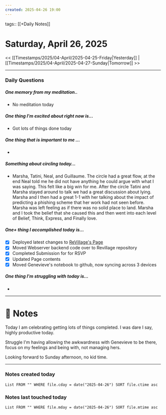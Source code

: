 ```yaml
---
created: 2025-04-26 19:00
---
```

tags:: [[+Daily Notes]]

# Saturday, April 26, 2025

<< [[Timestamps/2025/04-April/2025-04-25-Friday|Yesterday]] | [[Timestamps/2025/04-April/2025-04-27-Sunday|Tomorrow]] >>

---
### Daily Questions
#####  One memory from my meditation..  
- No meditation today

#####  One thing I'm excited about right now is...
- Got lots of things done today
##### One thing that is important to me ...
- 
##### Something about circling today...  
- Marsha, Tatini, Neal, and Guillaume. The circle had a great flow, at the end Neal told me he did not have anything he could argue with what I was saying. This felt like a big win for me. After the circle Tatini and Marsha stayed around to talk we had a great discussion about lying. Marsha and I then had a great 1-1 with her talking about the impact of predicting a phishing scheme that her work had not seen before. Marsha was left feeling as if there was no solid place to land. Marsha and I took the belief that she caused this and then went into each level of Belief, Think, Express, and Finally love.
##### One+ thing I accomplished today is...
- [x] Deployed latest changes to [ReVillage's Page](https://revillagesociety.org)
- [x] Moved Webserver backend code over to Revillage repository
- [x] Completed Submission for for RSVP
- [x] Updated Page contents
- [x] Moved Genevieve's notebook to github, now syncing across 3 devices

##### One thing I'm struggling with today is...
- 

---
# 📝 Notes
Today I am celebrating getting lots of things completed. I was dare I say, highly productive today.

Struggle I'm having allowing the awkwardness with Genevieve to be there, focus on my feelings and being with, not managing hers.

Looking forward to Sunday afternoon, no kid time.

---
### Notes created today
```dataview
List FROM "" WHERE file.cday = date("2025-04-26") SORT file.ctime asc
```

### Notes last touched today
```dataview
List FROM "" WHERE file.mday = date("2025-04-26") SORT file.mtime asc
```